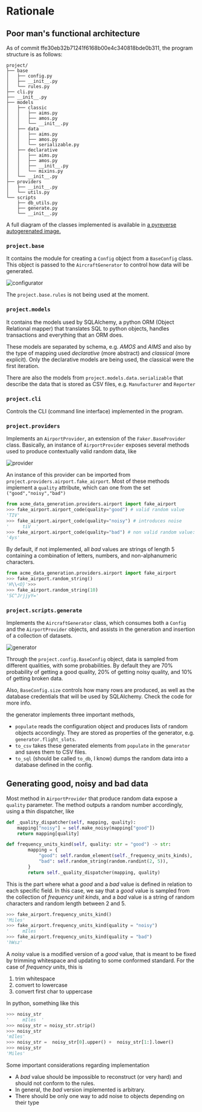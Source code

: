 # Rationale

## Poor man's functional architecture

As of commit ffe30eb32b71241f6168b00e4c340818bde0b311, the program structure is as follows:

```plain
project/
├── base
│   ├── config.py
│   ├── __init__.py
│   └── rules.py
├── cli.py
├── __init__.py
├── models
│   ├── classic
│   │   ├── aims.py
│   │   ├── amos.py
│   │   └── __init__.py
│   ├── data
│   │   ├── aims.py
│   │   ├── amos.py
│   │   └── serializable.py
│   ├── declarative
│   │   ├── aims.py
│   │   ├── amos.py
│   │   ├── __init__.py
│   │   └── mixins.py
│   └── __init__.py
├── providers
│   ├── __init__.py
│   └── utils.py
└── scripts
    ├── db_utils.py
    ├── generate.py
    └── __init__.py

```

A full diagram of the classes implemented is available in [a pyreverse autogerenated image.](images/classes.png)

### `project.base`

It contains the module for creating a `Config` object from a `BaseConfig` class. This object is passed to the `AircraftGenerator` to control how data will be generated.

![configurator](images/configurator.png)

The `project.base.rules` is not being used at the moment.

### `project.models`

It contains the models used by SQLAlchemy, a python ORM (Object Relational mapper) that translates SQL to python objects, handles transactions and everything that an ORM does.

These models are separated by schema, e.g. _AMOS_ and _AIMS_ and also by the type of mapping used _declarative_ (more abstract) and _classical_ (more explicit). Only the declarative models are being used, the classical were the first iteration.

There are also the models from `project.models.data.serializable` that describe the data that is stored as CSV files, e.g. `Manufacturer` and `Reporter`

### `project.cli`

Controls the CLI (command line interface) implemented in the program.

### `project.providers`

Implements an `AirportProvider`, an extension of the `Faker.BaseProvider` class. Basically, an instance of `AirportProvider` exposes several methods used to produce contextually valid random data, like

![provider](images/provider.png)

An instance of this provider can be imported from `project.providers.airport.fake_airport`.
Most of these methods implement a `quality` attribute, which can one from the set `("good","noisy","bad")`

```python
from acme_data_generation.providers.airport import fake_airport
>>> fake_airport.airport_code(quality="good") # valid random value
'TIV'
>>> fake_airport.airport_code(quality="noisy") # introduces noise
'     tiV  '
>>> fake_airport.airport_code(quality="bad") # non valid random value: airport code can't have numbers
'4ys'
```

By default, if not implemented, all _bad_ values are strings of length 5 containing a combination of letters, numbers, and non-alphanumeric characters.

```python
from acme_data_generation.providers.airport import fake_airport
>>> fake_airport.random_string()
'H\\<O}'>>>
>>> fake_airport.random_string(10)
'SC^JrjjyY='
```

### `project.scripts.generate`

Implements the `AircraftGenerator` class, which consumes both a `Config` and the `AirportProvider` objects, and assists in the generation and insertion of a collection of datasets.

![generator](images/generator.png)

Through the `project.config.BaseConfig` object, data is sampled from different qualities, with some probabilities. By default they are 70% probability of getting a good quality, 20% of getting noisy quality, and 10% of getting broken data.

Also, `BaseConfig.size` controls how many rows are produced, as well as the database credentials that will be used by SQLAlchemy. Check the code for more info.

the generator implements three important methods,

- `populate` reads the configuration object and produces lists of random objects accordingly. They are stored as properties of the generator, e.g. `generator.flight_slots`.
- `to_csv` takes these generated elements from `populate` in the `generator` and saves them to CSV files.
- `to_sql` (should be called `to_db`, I know) dumps the random data into a database defined in the config.

## Generating good, noisy and bad data

Most method in `AirportProvider` that produce random data expose a `quality` parameter. The method outputs a random number accordingly, using a thin dispatcher, like

```python
def _quality_dispatcher(self, mapping, quality):
    mapping["noisy"] = self.make_noisy(mapping["good"])
    return mapping[quality]

def frequency_units_kind(self, quality: str = "good") -> str:
        mapping = {
            "good": self.random_element(self._frequency_units_kinds),
            "bad": self.random_string(random.randint(2, 5)),
        }
        return self._quality_dispatcher(mapping, quality)
```

This is the part where what a _good_ and a _bad_ value is defined in relation to each specific field. In this case, we say that a _good_ value is sampled from the collection of _frequency unit kinds_, and a _bad_ value is a string of random characters and random length between 2 and 5.

```python
>>> fake_airport.frequency_units_kind()
'Miles'
>>> fake_airport.frequency_units_kind(quality = "noisy")
'     mIles  '
>>> fake_airport.frequency_units_kind(quality = "bad")
'hWsz'
```

A _noisy_ value is a modified version of a _good_ value, that is meant to be fixed by trimming whitespace and updating to some conformed standard. For the case of _frequency units_, this is

1. trim whitespace
2. convert to lowercase
3. convert first char to uppercase

In python, something like this

```python
>>> noisy_str
'     mIles  '
>>> noisy_str = noisy_str.strip()
>>> noisy_str
'mIles'
>>> noisy_str =  noisy_str[0].upper() +  noisy_str[1:].lower()
>>> noisy_str
'Miles'
```

Some important considerations regarding implementation

- A _bad_ value should be impossible to reconstruct (or very hard) and should not conform to the rules. 
- In general, the *bad* version implemented is arbitrary.
- There should be only one way to add noise to objects depending on their type